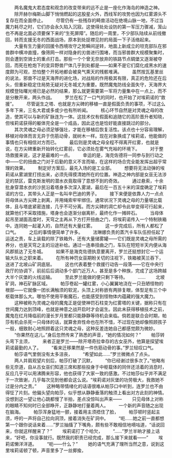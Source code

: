 　　两名魔鬼大君态度和观念的改变带来的远不止是一座化作海岛的神造之神。
　　除开赫尔梅斯山脚下悄悄燃起的这股星火外，西线军的攻势也因为红雾源头不复存在而全面停止。
　　尽管仍有一些残存的畸兽活动在绝境山脉一地，不过当魔力耗尽之时，它们亦会永久陷入沉寂。这使得处处设防的第一军压力骤减，笼山也不再是北面必须要保下来的“生死屏障”。随后的一周里，不少部队陆续从前线撤回，转而支援无冬的西面战场，原本到处捉襟见肘的局面一下子活络起来。
　　大量有生力量的回援令西境攻守之势瞬间逆转，地面上新成立的坦克部队在邪兽群中横冲直撞，像筛网一样对隐身的刃兽进行围堵，而当邪兽群大规模聚集时，则会遭到空骑士的重点打击。那些一个个曾无奈放弃的铁路节点碉堡又逐渐被夺回，而死在枪炮下的变异野兽尸体几乎到处都是——如果不是它们腐化成黑水的速度颇为可观，恐怕整个开拓地都会被臭气熏天的残骸堆满。
　　虽然按瓦基里丝的说法，邪兽不过是天海界的进化场，对战局的作用极其有限，真正的危险还在后头，但重新稳定住局势无疑对无冬城尤为重要。既然魔鬼防线全面失守，天海界大规模登陆曙光境已是必然的结果，那么就更需要第一军将力量集中在一点上，而不是分散开来，两头作战。
　　罗兰在松了一口气的同时，也开始了对埃莉诺的“救援”。
　　尽管诞生之塔、也就是方尖碑的移植一直是假面负责的事项，不过这么多年下来，三名大君或多或少也有所听闻。
　　核心环节自然是对灵魂之母的改造，使其可以与新的矿脉连为一体。这技术仅有假面和追随它的高阶晋升者知晓，但埃莉诺获得的躯体完全是一个成品，因此这也是恰好能直接跳过的部分。
　　其次灵魂之母必须足够强壮，才能在移植后恢复活性。该点也十分容易理解，移植对母体而言无异于伤筋动骨，就树木一样。现在对象换成了埃莉诺，他能做的事情也只有相信对方而已。
　　最后则是灵魂之母全程不得离开红雾，也就是说，在方尖碑重新开始转化红雾前，它必须处在雾气充裕的环境下。
　　对于整场救援来说，这才是最难的一点。
　　幸运的是，海克佐德将一同参与到行动之中——它的扭曲之门对于后勤的意义不言而喻，在这样的场合完全能发挥出超乎常理的效果。
　　制定好方案后，最先入场的是工业部。
　　想要将无法动弹的埃莉诺从雾湖里打捞出来，必须先得摸清她所在的位置。神造之神内部是女巫无法涉足的禁区，雷克斯发明的潜水衣竟取得了意想不到的奇效。
　　通过悬索，十余批身穿潜水衣的沙民沿着塔身多次深入雾湖，最后在一百五十米的深度确定了埃莉诺的方位，其带头人正是一名叫辛巴迪的男子。
　　接下来便是依靠人力一点点将母体从方尖碑上剥离，并用绳索牢牢绑住。通常状况下灵魂之母的力量堪比载体，且与塔底紧密连接，几乎不可分离。而方尖碑的凋亡却令此举变得可行起来，就算他们不采取措施，塔身也会逐渐分崩离析，最终化作一摊碎石。
　　当母体起吊至湖面高度时，天穹之主再从下方打开扭曲之门，将埃莉诺传入一个特制铁箱中。连同她一起灌入的，自然还有大量红雾。
　　这一步完成后，所有人都松了口气。
　　之后的事情便简单了许多。
　　法琳娜负责的蒸汽卡车队伍担任起了运送之责，车上装载的除了铁箱外，还有大量储雾罐——它们既是灵魂之母所需的养分，也是天穹之主的沿途补给。通过一连串扭曲之门，车队在短短半天内便从海风郡抵达了无冬城。
　　如果不是海克佐德执意要离开，罗兰还挺想封它一个运输大队长之职来着。
　　在所有神罚女巫期盼关切的注视下，铁箱被芙兰吞下，送进了北坡山矿洞底层。
　　这也代表着整个救援行动告一段落——它在中央行政厅的协调下，前前后后调动多个部门近万人，甚至是多个种族，完成了这场跨越大半个灰堡的火线运输。
　　至此罗兰能做的便只剩下等待。
　　……
　　北坡矿洞，神石矿脉区域。
　　帕莎卷起一罐红雾，小心翼翼地浇在一只丑陋怪物的根部——它就像一团长满触须的软泥，头顶上对称嵌有两排复眼，体型足有三个中枢载体那么大。哪怕不使用平衡魔石，也能感受到怪物体内蕴藏的强大魔力。
　　这种被称为灵魂之母的魔鬼正是促使神罚石柱变为红雾塔的关键，据称只有在世间魔力达到顶峰，也就是神意之战开启时才会诞生。因此未获得移植技术之前，魔鬼在红月降临前的漫长岁月里都只能静静等待机会来临。倘若是联合会时期，帕莎有机会杀死一只母体的话，就算舍弃性命也在所不惜，不过现在她却像照顾孩子一般，细致耐心地照顾着这只灵魂之母，这种反差连她自己都感觉颇为微妙。
　　“你果然在这儿。”身后忽然传来了熟悉的声音，“她的情况如何？”
　　帕莎转头弯下主须，
　　来者正是罗兰——除开塔奇拉幸存的古女巫外，他算是探望埃莉诺最勤的人了。
　　“看来迁移果然是一件伤筋动骨的事。”罗兰轻叹口气。
　　帕莎语气里倒没有太多沮丧，
　　“希望如此……”罗兰微微点了点头。
　　两人并肩观望片刻后，帕莎打破了沉默，
　　“你已经谢过很多次了。”他略有些无奈道，自从古女巫们知道三席和那些投身于中枢载体的同伴还活着的消息时，反应几乎可以用沸腾来形容，他也获得了大家一致的感激。不过帕莎似乎并不满足于一次致谢，几乎每次见到他都会这么说。“埃莉诺对灰堡的功劳极大，我救她不过是分内之责。”
　　这种略带情绪化的话语很难从帕莎口中听到，连罗兰也不由得怔了片刻。他偏头望向帕莎，似乎想从静静垂落的触须上看出对方此刻的神情。没想到这一望让他心跳都慢了半拍，差点没惊叫出声来——
　　只见母体上对称的眼睛不知何时已全部睁开，正静静地打量着两人。
　　一个新的声音随之出现在脑海。
　　帕莎浑身猛地一颤，接着用主须捂住了脸，
　　帕莎顿时竖起主须，呼的一声将自己拉向洞顶，接着消失在矿洞中。
　　“呃……她之前一直都想第一个跟你说话来着……”罗兰抽搐了下嘴角，颇有些不敢相信地嘀咕道，“话说回来，你就这样醒来了？”
　　埃莉诺打了个哈欠，
　　“……”罗兰半晌才接上话来，“好吧，你没事就行。既然我的职责已经完成，那么接下来就看——”
　　埃莉诺懒洋洋道。
　　“呃——什么？”
　　她的语气充满了理所当然之意，说到这里埃莉诺顿了顿，声音里多了一丝揶揄，